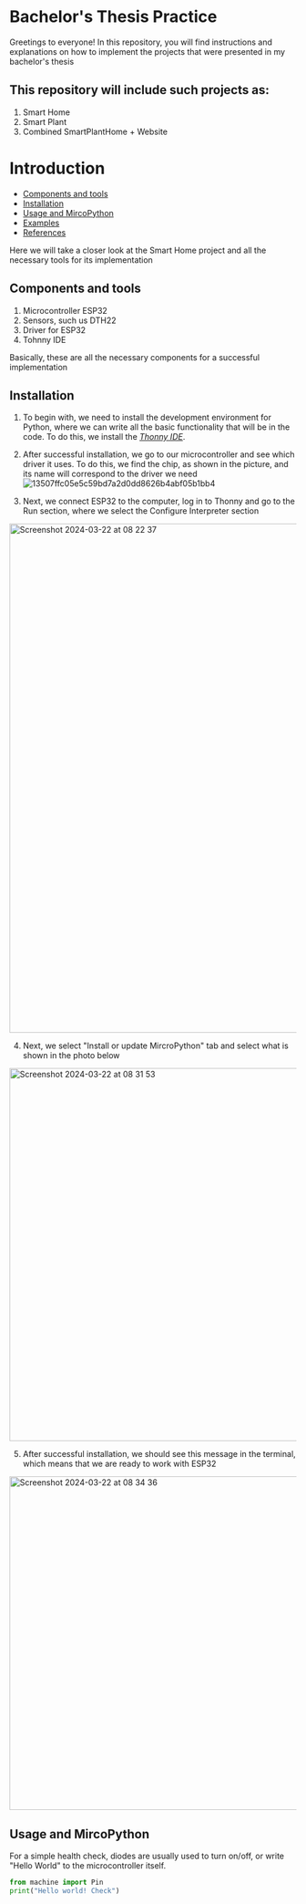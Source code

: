 # Bachelor's Thesis Practice
Greetings to everyone! In this repository, you will find instructions and explanations on how to implement the projects that were presented in my bachelor's thesis 
## This repository will include such projects as: 
1. Smart Home
2. Smart Plant
3. Combined SmartPlantHome + Website

# Introduction

* [Components and tools](#components-and-tools)
* [Installation](#installation)
* [Usage and MircoPython](#Usage-and-MircoPython)
* [Examples](#examples)
* [References](#references)

Here we will take a closer look at the Smart Home project and all the necessary tools for its implementation

## Components and tools
1. Microcontroller ESP32
2. Sensors, such us DTH22
3. Driver for ESP32
4. Tohnny IDE

Basically, these are all the necessary components for a successful implementation

## Installation
1. To begin with, we need to install the development environment for Python, where we can write all the basic functionality that will be in the code. To do this, we install the [*Thonny IDE*](https://thonny.org/).

2. After successful installation, we go to our microcontroller and see which driver it uses. To do this, we find the chip, as shown in the picture, and its name will correspond to the driver we need
![13507ffc05e5c59bd7a2d0dd8626b4abf05b1bb4](https://github.com/BohTsR/BachThesis/assets/160582711/fa039be4-7348-40a0-ac09-ddadd442537d)

3. Next, we connect ESP32 to the computer, log in to Thonny and go to the Run section, where we select the Configure Interpreter section 
<img width="893" alt="Screenshot 2024-03-22 at 08 22 37" src="https://github.com/BohTsR/BachThesis/assets/160582711/6acef568-250a-47c7-9073-338abfd36240">


4. Next, we select "Install or update MircroPython" tab and select what is shown in the photo below 
<img width="654" alt="Screenshot 2024-03-22 at 08 31 53" src="https://github.com/BohTsR/BachThesis/assets/160582711/b46bdceb-c29d-4e7d-8994-80b382e6a9be">

5. After successful installation, we should see this message in the terminal, which means that we are ready to work with ESP32
<img width="585" alt="Screenshot 2024-03-22 at 08 34 36" src="https://github.com/BohTsR/BachThesis/assets/160582711/78d92adc-1b22-43fe-8aa5-e029acea22a4">

## Usage and MircoPython
For a simple health check, diodes are usually used to turn on/off, or write "Hello World" to the microcontroller itself.  
```python 
from machine import Pin
print("Hello world! Check")
```
